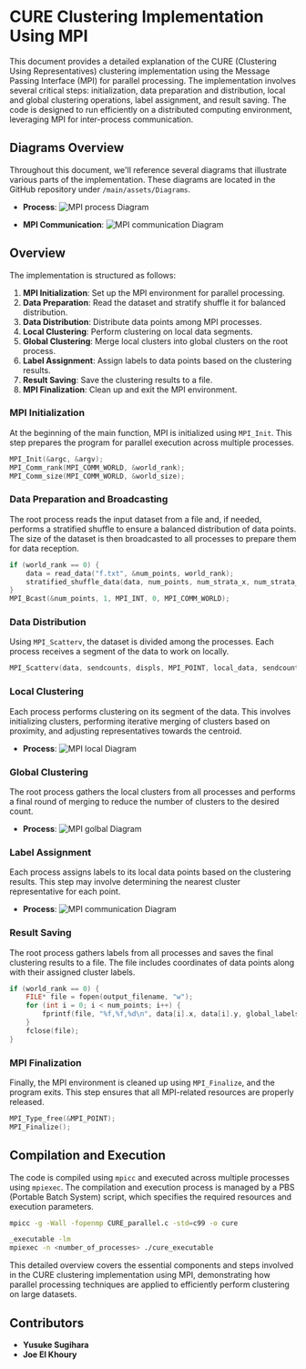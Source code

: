 # CURE Clustering Implementation Using MPI

This document provides a detailed explanation of the CURE (Clustering Using Representatives) clustering implementation using the Message Passing Interface (MPI) for parallel processing. The implementation involves several critical steps: initialization, data preparation and distribution, local and global clustering operations, label assignment, and result saving. The code is designed to run efficiently on a distributed computing environment, leveraging MPI for inter-process communication.

## Diagrams Overview

Throughout this document, we'll reference several diagrams that illustrate various parts of the implementation. These diagrams are located in the GitHub repository under `/main/assets/Diagrams`.

- **Process**: ![MPI process Diagram](https://github.com/joeaelkhoury/CURE-parallelization/blob/main/assets/Diagrams/full.png)

- **MPI Communication**: ![MPI communication Diagram](https://github.com/joeaelkhoury/CURE-parallelization/blob/main/assets/Diagrams/all_process.png)


## Overview

The implementation is structured as follows:

1. **MPI Initialization**: Set up the MPI environment for parallel processing.
2. **Data Preparation**: Read the dataset and  stratify shuffle it for balanced distribution.
3. **Data Distribution**: Distribute data points among MPI processes.
4. **Local Clustering**: Perform clustering on local data segments.
5. **Global Clustering**: Merge local clusters into global clusters on the root process.
6. **Label Assignment**: Assign labels to data points based on the clustering results.
7. **Result Saving**: Save the clustering results to a file.
8. **MPI Finalization**: Clean up and exit the MPI environment.

### MPI Initialization

At the beginning of the main function, MPI is initialized using `MPI_Init`. This step prepares the program for parallel execution across multiple processes.

```c
MPI_Init(&argc, &argv);
MPI_Comm_rank(MPI_COMM_WORLD, &world_rank);
MPI_Comm_size(MPI_COMM_WORLD, &world_size);
```

### Data Preparation and Broadcasting

The root process reads the input dataset from a file and, if needed, performs a stratified shuffle to ensure a balanced distribution of data points. The size of the dataset is then broadcasted to all processes to prepare them for data reception.

```c
if (world_rank == 0) {
    data = read_data("f.txt", &num_points, world_rank);
    stratified_shuffle_data(data, num_points, num_strata_x, num_strata_y);
}
MPI_Bcast(&num_points, 1, MPI_INT, 0, MPI_COMM_WORLD);
```

### Data Distribution

Using `MPI_Scatterv`, the dataset is divided among the processes. Each process receives a segment of the data to work on locally.

```c
MPI_Scatterv(data, sendcounts, displs, MPI_POINT, local_data, sendcounts[world_rank], MPI_POINT, 0, MPI_COMM_WORLD);
```

### Local Clustering

Each process performs clustering on its segment of the data. This involves initializing clusters, performing iterative merging of clusters based on proximity, and adjusting representatives towards the centroid.

- **Process**: ![MPI local Diagram](https://github.com/joeaelkhoury/CURE-parallelization/blob/main/assets/Diagrams/merge_clusters_locally.png)

### Global Clustering

The root process gathers the local clusters from all processes and performs a final round of merging to reduce the number of clusters to the desired count.
- **Process**: ![MPI golbal Diagram](https://github.com/joeaelkhoury/CURE-parallelization/blob/main/assets/Diagrams/global_merge_on_root.png)

### Label Assignment

Each process assigns labels to its local data points based on the clustering results. This step may involve determining the nearest cluster representative for each point.
- **Process**: ![MPI communication Diagram](https://github.com/joeaelkhoury/CURE-parallelization/blob/main/assets/Diagrams/assign_local_labels.png)
  
### Result Saving

The root process gathers labels from all processes and saves the final clustering results to a file. The file includes coordinates of data points along with their assigned cluster labels.

```c
if (world_rank == 0) {
    FILE* file = fopen(output_filename, "w");
    for (int i = 0; i < num_points; i++) {
        fprintf(file, "%f,%f,%d\n", data[i].x, data[i].y, global_labels[i]);
    }
    fclose(file);
}
```

### MPI Finalization

Finally, the MPI environment is cleaned up using `MPI_Finalize`, and the program exits. This step ensures that all MPI-related resources are properly released.

```c
MPI_Type_free(&MPI_POINT);
MPI_Finalize();
```

## Compilation and Execution

The code is compiled using `mpicc` and executed across multiple processes using `mpiexec`. The compilation and execution process is managed by a PBS (Portable Batch System) script, which specifies the required resources and execution parameters.

```bash
mpicc -g -Wall -fopenmp CURE_parallel.c -std=c99 -o cure

_executable -lm
mpiexec -n <number_of_processes> ./cure_executable
```

This detailed overview covers the essential components and steps involved in the CURE clustering implementation using MPI, demonstrating how parallel processing techniques are applied to efficiently perform clustering on large datasets.


## Contributors
- **Yusuke Sugihara**
- **Joe El Khoury**

